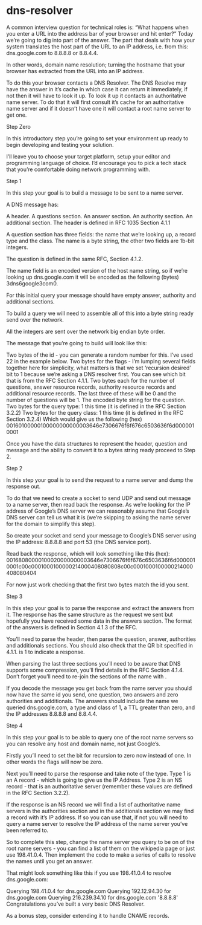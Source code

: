 # dns-resolver

A common interview question for technical roles is: “What happens when you enter a URL into the address bar of your browser and hit enter?” Today we’re going to dig into part of the answer. The part that deals with how your system translates the host part of the URL to an IP address, i.e. from this: dns.google.com to 8.8.8.8 or 8.8.4.4.

In other words, domain name resolution; turning the hostname that your browser has extracted from the URL into an IP address.

To do this your browser contacts a DNS Resolver. The DNS Resolve may have the answer in it’s cache in which case it can return it immediately, if not then it will have to look it up. To look it up it contacts an authoritative name server. To do that it will first consult it’s cache for an authoritative name server and if it doesn’t have one it will contact a root name server to get one.

Step Zero

In this introductory step you’re going to set your environment up ready to begin developing and testing your solution.

I’ll leave you to choose your target platform, setup your editor and programming language of choice. I’d encourage you to pick a tech stack that you’re comfortable doing network programming with.

Step 1

In this step your goal is to build a message to be sent to a name server.

A DNS message has:

A header.
A questions section.
An answer section.
An authority section.
An additional section.
The header is defined in RFC 1035 Section 4.1.1

A question section has three fields: the name that we’re looking up, a record type and the class. The name is a byte string, the other two fields are 1b-bit integers.

The question is defined in the same RFC, Section 4.1.2.

The name field is an encoded version of the host name string, so if we’re looking up dns.google.com it will be encoded as the following (bytes) 3dns6google3com0.

For this initial query your message should have empty answer, authority and additional sections.

To build a query we will need to assemble all of this into a byte string ready send over the network.

All the integers are sent over the network big endian byte order.

The message that you’re going to build will look like this:

Two bytes of the id - you can generate a random number for this. I’ve used 22 in the example below.
Two bytes for the flags - I’m lumping several fields together here for simplicity, what matters is that we set ‘recursion desired’ bit to 1 because we’re asking a DNS resolver first. You can see which bit that is from the RFC Section 4.1.1.
Two bytes each for the number of questions, answer resource records, authority resource records and additional resource records. The last three of these will be 0 and the number of questions will be 1.
The encoded byte string for the question.
Two bytes for the query type: 1 this time (it is defined in the RFC Section 3.2.2)
Two bytes for the query class: 1 this time (it is defined in the RFC Section 3.2.4)
Which would give us the following (hex) 00160100000100000000000003646e7306676f6f676c6503636f6d0000010001

Once you have the data structures to represent the header, question and message and the ability to convert it to a bytes string ready proceed to Step 2.

Step 2

In this step your goal is to send the request to a name server and dump the response out.

To do that we need to create a socket to send UDP and send out message to a name server, then read back the response. As we’re looking for the IP address of Google’s DNS server we can reasonably assume that Google’s DNS server can tell us what it is (we’re skipping to asking the name server for the domain to simplify this step).

So create your socket and send your message to Google’s DNS server using the IP address: 8.8.8.8 and port 53 (the DNS service port).

Read back the response, which will look something like this (hex): 00168080000100020000000003646e7306676f6f676c6503636f6d0000010001c00c0001000100000214000408080808c00c0001000100000214000408080404

For now just work checking that the first two bytes match the id you sent.

Step 3

In this step your goal is to parse the response and extract the answers from it. The response has the same structure as the request we sent but hopefully you have received some data in the answers section. The format of the answers is defined in Section 4.1.3 of the RFC.

You’ll need to parse the header, then parse the question, answer, authorities and additionals sections. You should also check that the QR bit specified in 4.1.1. is 1 to indicate a response.

When parsing the last three sections you’ll need to be aware that DNS supports some compression, you’ll find details in the RFC Section 4.1.4. Don’t forget you’ll need to re-join the sections of the name with .

If you decode the message you get back from the name server you should now have the same id you send, one question, two answers and zero authorities and additionals. The answers should include the name we queried dns.google.com, a type and class of 1, a TTL greater than zero, and the IP addresses 8.8.8.8 and 8.8.4.4.

Step 4

In this step your goal is to be able to query one of the root name servers so you can resolve any host and domain name, not just Google’s.

Firstly you’ll need to set the bit for recursion to zero now instead of one. In other words the flags will now be zero.

Next you’ll need to parse the response and take note of the type. Type 1 is an A record - which is going to give us the IP Address. Type 2 is an NS record - that is an authoritative server (remember these values are defined in the RFC Section 3.2.2).

If the response is an NS record we will find a list of authoritative name servers in the authorities section and in the additionals section we may find a record with it’s IP address. If so you can use that, if not you will need to query a name server to resolve the IP address of the name server you’ve been referred to.

So to complete this step, change the name server you query to be on of the root name servers - you can find a list of them on the wikipedia page or just use 198.41.0.4. Then implement the code to make a series of calls to resolve the names until you get an answer.

That might look something like this if you use 198.41.0.4 to resolve dns.google.com:

Querying 198.41.0.4 for dns.google.com
Querying 192.12.94.30 for dns.google.com
Querying 216.239.34.10 for dns.google.com
'8.8.8.8'
Congratulations you’ve built a very basic DNS Resolver.

As a bonus step, consider extending it to handle CNAME records.
